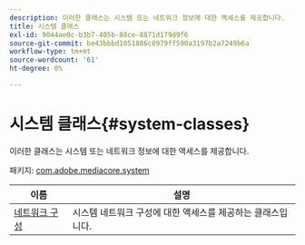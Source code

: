 ```yaml
---
description: 이러한 클래스는 시스템 또는 네트워크 정보에 대한 액세스를 제공합니다.
title: 시스템 클래스
exl-id: 9044ae0c-b3b7-405b-88ce-8871d179d9f6
source-git-commit: be43bbbd1051886c8979ff590a3197b2a7249b6a
workflow-type: tm+mt
source-wordcount: '61'
ht-degree: 0%

---
```


# 시스템 클래스{#system-classes}

이러한 클래스는 시스템 또는 네트워크 정보에 대한 액세스를 제공합니다.

패키지: [com.adobe.mediacore.system](https://help.adobe.com/en_US/primetime/api/psdk/asdoc-dhls_1.4/com/adobe/mediacore/system/package-detail.html)

| 이름 | 설명 |
|---|---|
| [네트워크 구성](https://help.adobe.com/en_US/primetime/api/psdk/asdoc-dhls_1.4/com/adobe/mediacore/system/NetworkConfiguration.html) | 시스템 네트워크 구성에 대한 액세스를 제공하는 클래스입니다. |
